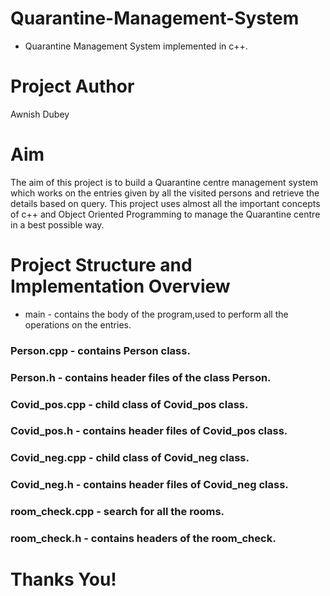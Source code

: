 # Quarantine-Management-System


- Quarantine Management System implemented in c++.

# Project Author
Awnish Dubey

# Aim
The aim of this project is to build a Quarantine centre management system which works on the entries given by all the visited persons and retrieve the details based on query. This project uses almost all the important concepts of c++ and Object Oriented Programming to manage the Quarantine centre in a best possible way.

# Project Structure and Implementation Overview
- main - contains the body of the program,used to perform all the operations on the entries.
### Person.cpp - contains Person class.
### Person.h - contains header files of the class Person.
### Covid_pos.cpp - child class of Covid_pos class.
### Covid_pos.h - contains header files of Covid_pos class.
### Covid_neg.cpp - child class of Covid_neg class.
### Covid_neg.h - contains header files of Covid_neg class.
### room_check.cpp - search for all the rooms.
### room_check.h - contains headers of the room_check.
# Thanks You!

